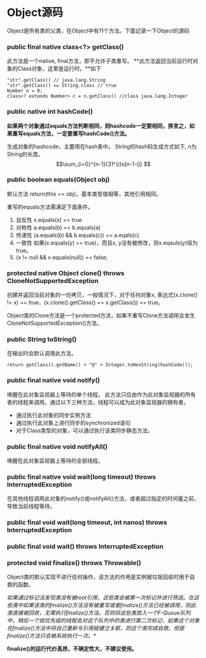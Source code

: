 # Object源码
Object是所有类的父类，在Object中有11个方法。下面记录一下Object的源码

### public final native class<?> getClass()
此方法是一个native, final方法，即不允许子类重写。
**此方法返回当前运行时对象的Class对象，这里是运行时。**如下
```
"str".getClass() // java.lang.String
"str".getClass() == String.class // true
Number n = 0;
class<? extends Number> c = n.getClass() //class java.lang.Integer
```

### public native int hashCode()
**如果两个对象通过equals方法判断相同，则hashcode一定要相同，换言之，如果重写equals方法，一定要重写hashCode()方法。**

生成对象的hashcode，主要用在hash表中。
String的hash码生成方式如下, n为String的长度。
$$\sum_{i=0}^{n-1}{31^{i}s[n-1-i]} $$


### public boolean equals(Object obj)

默认方法 return(this == obj)，基本类型值相等，其他引用相同。

重写的equals方法需满足下面条件。
1. 自反性 x.equals(x) == true
2. 对称性 a.equals(b) == b.equals(a)
3. 传递性 (a.equals(b) && b.equals(c)) == a.eqals(c)
4. 一致性 如果(x.equals(y) == true)，而且x, y没有被修改，则x.eqauls(y)恒为true。
5. (x != null && x.equals(null)) == false;

### protected native Object clone() throws CloneNotSupportedException
创建并返回当前对象的一份拷贝，一般情况下，对于任何对象x, 表达式(x.clone() != x) == true，(x.clone().getClass() == x.getClass()) == true。

Object类的Clone方法是一个protected方法，如果不重写Clone方法调用会发生CloneNotSupportedException()方法。

### public String toString()
在输出时会默认调用此方法。
```
return getClass().getName() + "@" + Integer.toHexString(hashCode());
```


### public final native void notify()
唤醒在此对象监视器上等待的单个线程。
此方法只应由作为此对象监视器的所有者的线程来调用。通过以下三种方法，线程可以成为此对象监视器的拥有者。
* 通过执行此对象的同步实例方法
* 通过执行此对象上进行同步的synchronized语句
* 对于Class类型的对象，可以通过执行该类同步静态方法。


### public final native void notifyAll()
唤醒在此对象监视器上等待的全部线程。

### public final native void wait(long timeout) throws InterruptedException
在其他线程调用此对象的notify()或notifyAll()方法，或者超过指定的时间量之前，导致当前线程等待。

### public final void wait(long timeout, int nanos) throws InterruptedException
### public final void wait() throws InterruptedException



### protected void finalize() throws Throwable()

Object类的默认实现不进行任何操作，该方法的作用是实例被垃圾回收时用于自救的函数。

*如果通过标记法发现类没有被root引用，这些类会被第一次标记并进行筛选。在这些类中如果该类的finalize()方法没有被重写或者finalize()方法已经被调用，则此类直接被回收，无需执行finalize()方法。否则将这些类放入一个F-Queue队列中，稍后一个低优先级的线程会对这个队列中的类进行第二次标记，如果这个对象在finalize()方法中将自己重新与引用链建立关联，则这个类完成自救。但是finalize()方法只会被系统执行一次。**

**finalize()的运行代价高昂，不确定性大，不建议使用。**